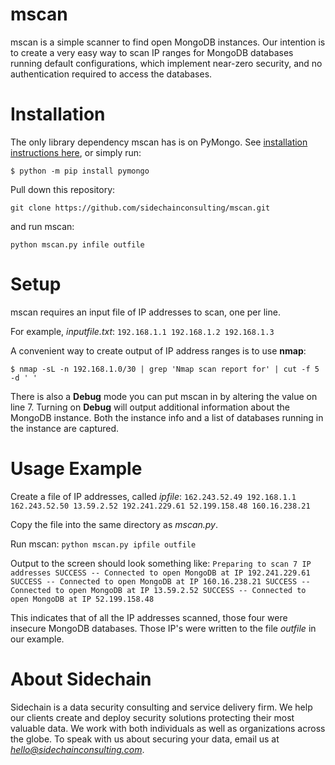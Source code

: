# mscan
mscan is a simple scanner to find open MongoDB instances. Our intention is to create a very easy way to scan IP ranges for MongoDB databases running default configurations, which implement near-zero security, and no authentication required to access the databases. 

# Installation
The only library dependency mscan has is on PyMongo. See [installation instructions here](http://api.mongodb.com/python/current/installation.html), or simply run:

`$ python -m pip install pymongo`

Pull down this repository:

`git clone https://github.com/sidechainconsulting/mscan.git`

and run mscan:

`python mscan.py infile outfile`

# Setup
mscan requires an input file of IP addresses to scan, one per line. 

For example, *inputfile.txt*:
`192.168.1.1
192.168.1.2
192.168.1.3`

A convenient way to create output of IP address ranges is to use __nmap__:

`$ nmap -sL -n 192.168.1.0/30 | grep 'Nmap scan report for' | cut -f 5 -d ' '`

There is also a __Debug__ mode you can put mscan in by altering the value on line 7. Turning on __Debug__ will output additional information about the MongoDB instance. Both the instance info and a list of databases running in the instance are captured.

# Usage Example
Create a file of IP addresses, called *ipfile*:
`162.243.52.49
192.168.1.1
162.243.52.50
13.59.2.52
192.241.229.61
52.199.158.48
160.16.238.21`

Copy the file into the same directory as *mscan.py*. 

Run mscan:
`python mscan.py ipfile outfile`

Output to the screen should look something like:
`Preparing to scan 7 IP addresses
SUCCESS -- Connected to open MongoDB at IP 192.241.229.61
SUCCESS -- Connected to open MongoDB at IP 160.16.238.21
SUCCESS -- Connected to open MongoDB at IP 13.59.2.52
SUCCESS -- Connected to open MongoDB at IP 52.199.158.48`

This indicates that of all the IP addresses scanned, those four were insecure MongoDB databases. Those IP's were written to the file *outfile* in our example.

# About Sidechain
Sidechain is a data security consulting and service delivery firm. We help our clients create and deploy security solutions protecting their most valuable data. We work with both individuals as well as organizations across the globe. To speak with us about securing your data, email us at *hello@sidechainconsulting.com*.

